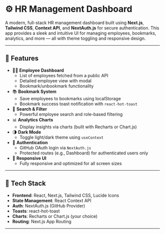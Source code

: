 # ⚙️ HR Management Dashboard

A modern, full-stack HR management dashboard built using **Next.js**, **Tailwind CSS**, **Context API**, and **NextAuth.js** for secure authentication. This app provides a sleek and intuitive UI for managing employees, bookmarks, analytics, and more — all with theme toggling and responsive design.

---

## 🚀 Features

- 🧑‍💼 **Employee Dashboard**
  - List of employees fetched from a public API
  - Detailed employee view with modal
  - Bookmark/unbookmark functionality
- 📚 **Bookmark System**
  - Save employees to bookmarks using localStorage
  - Bookmark success toast notification with `react-hot-toast`
- 🔎 **Search & Filter**
  - Powerful employee search and role-based filtering
- 📊 **Analytics Charts**
  - Display insights via charts (built with Recharts or Chart.js)
- 🌗 **Dark Mode**
  - Toggle light/dark theme using `useContext`
- 🔐 **Authentication**
  - GitHub OAuth login via `NextAuth.js`
  - Protected routes (e.g., Dashboard) for authenticated users only
- 📱 **Responsive UI**
  - Fully responsive and optimized for all screen sizes

---

## 🧪 Tech Stack

- **Frontend**: React, Next.js, Tailwind CSS, Lucide Icons
- **State Management**: React Context API
- **Auth**: NextAuth.js (GitHub Provider)
- **Toasts**: react-hot-toast
- **Charts**: Recharts or Chart.js (your choice)
- **Routing**: Next.js App Routing

---




